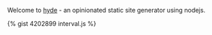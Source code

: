 <!--
layout: post
title: Welcome To Hyde
date: 2012-12-25 15:15
comments: true
categories: nodejs, hyde
published: true
-->

Welcome to [hyde](http://github.com/tanepiper/hyde) - an opinionated static site generator using nodejs.

{% gist 4202899 interval.js %}